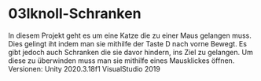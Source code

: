 # 03lknoll-Schranken
In diesem Projekt geht es um eine Katze die zu einer Maus gelangen muss. Dies gelingt iht indem man sie mithilfe der Taste D nach vorne Bewegt. Es gibt jedoch auch Schranken die sie davor hindern, ins Ziel zu gelangen. Um diese zu überwinden muss man sie mithilfe eines Mausklickes öffnen. 
Versionen: Unity 2020.3.18f1 VisualStudio 2019
